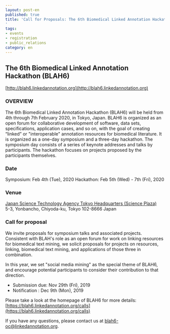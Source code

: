 ```yaml
---
layout: post-en
published: true
title: 'Call for Proposals: The 6th Biomedical Linked Annotation Hackathon (BLAH6)
'
tags:
- events
- registration
- public_relations
category: en
---
```

## The 6th Biomedical Linked Annotation Hackathon (BLAH6)
[http://blah6.linkedannotation.org](http://blah6.linkedannotation.org)

### OVERVIEW
The 6th Biomedical Linked Annotation Hackathon (BLAH6) will be held from 4th through 7th February 2020, in Tokyo, Japan.
BLAH6 is organized as an open forum for collaborative development of software, data sets, specifications, application cases, and so on, with the goal of creating “linked”  or "interoperable" annotation resources for biomedical literature. It is organized as a one-day symposium and a three-day hackathon. The symposium day consists of a series of keynote addresses and talks by participants. The hackathon focuses on projects proposed by the participants themselves.

### Date
Symposium: Feb 4th (Tue), 2020
Hackathon: Feb 5th (Wed) - 7th (Fri), 2020

### Venue
[Japan Science Technology Agency Tokyo Headquarters (Science Plaza)](https://www.jst.go.jp/EN/about/access.html#Tokyo)  
5-3, Yonbancho, Chiyoda-ku, Tokyo 102-8666 Japan


### Call for proposal
We invite proposals for symposium talks and associated projects. Consistent with BLAH's role as an open forum for work on linking resources for biomedical text mining, we solicit proposals for projects on resources, linking, biomedical text mining, and applications of those three in combination.
 
In this year, we set "social media mining" as the special theme of BLAH6, and encourage potential participants to consider their contribution to that direction.
 
* Submission due: Nov 29th (Fri), 2019
* Notification : Dec 9th (Mon), 2019
 
Please take a look at the homepage of BLAH6 for more details:
[https://blah6.linkedannotation.org/calls](https://blah6.linkedannotation.org/calls)
 
If you have any questions, please contact us at blah6-oc@linkedannotation.org.
